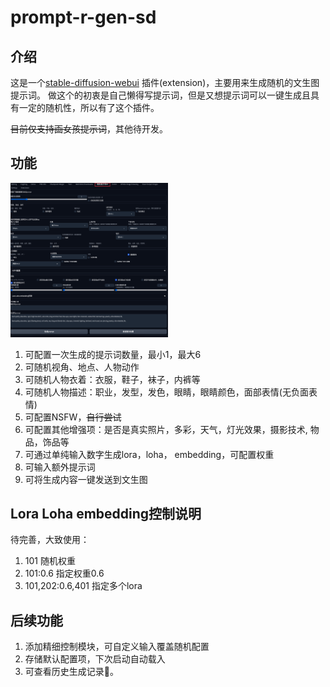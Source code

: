 # prompt-r-gen-sd

## 介绍
这是一个[stable-diffusion-webui](https://github.com/AUTOMATIC1111/stable-diffusion-webui) 插件(extension)，主要用来生成随机的文生图提示词。
做这个的初衷是自己懒得写提示词，但是又想提示词可以一键生成且具有一定的随机性，所以有了这个插件。

~~目前仅支持画女孩提示词~~，其他待开发。

## 功能

<img src="https://github.com/HeathWang/prompt-r-gen-sd/blob/master/snap_Shot.png" alt="ui" width="50%">

1. 可配置一次生成的提示词数量，最小1，最大6
2. 可随机视角、地点、人物动作
3. 可随机人物衣着：衣服，鞋子，袜子，内裤等
4. 可随机人物描述：职业，发型，发色，眼睛，眼睛颜色，面部表情(无负面表情)
5. 可配置NSFW，~~自行尝试~~
6. 可配置其他增强项：是否是真实照片，多彩，天气，灯光效果，摄影技术, 物品，饰品等
7. 可通过单纯输入数字生成lora，loha， embedding，可配置权重
8. 可输入额外提示词
9. 可将生成内容一键发送到文生图

## Lora Loha embedding控制说明
待完善，大致使用：
1. 101   随机权重
2. 101:0.6 指定权重0.6
3. 101,202:0.6,401   指定多个lora

## 后续功能

1. 添加精细控制模块，可自定义输入覆盖随机配置
2. 存储默认配置项，下次启动自动载入
3. 可查看历史生成记录📝。


